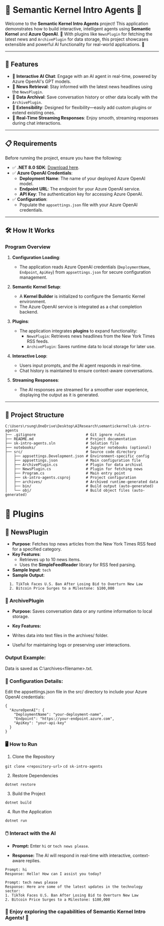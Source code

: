 # 🌟 Semantic Kernel Intro Agents 🌟

Welcome to the **Semantic Kernel Intro Agents** project! This application demonstrates how to build interactive, intelligent agents using **Semantic Kernel** and **Azure OpenAI**. 🎉 With plugins like `NewsPlugin` for fetching the latest news and `ArchivePlugin` for data storage, this project showcases extensible and powerful AI functionality for real-world applications. 🚀

---

## 🚀 Features

- 🤖 **Interactive AI Chat**: Engage with an AI agent in real-time, powered by Azure OpenAI's GPT models.
- 📰 **News Retrieval**: Stay informed with the latest news headlines using the `NewsPlugin`.
- 💾 **Data Archival**: Save conversation history or other data locally with the `ArchivePlugin`.
- 🔧 **Extensibility**: Designed for flexibility—easily add custom plugins or extend existing ones.
- 📜 **Real-Time Streaming Responses**: Enjoy smooth, streaming responses during chat interactions.

---

## 📋 Requirements

Before running the project, ensure you have the following:

- ✅ **.NET 8.0 SDK**: [Download here](https://dotnet.microsoft.com/download).
- ✅ **Azure OpenAI Credentials**:
  - **Deployment Name**: The name of your deployed Azure OpenAI model.
  - **Endpoint URL**: The endpoint for your Azure OpenAI service.
  - **API Key**: The authentication key for accessing Azure OpenAI.
- ✅ **Configuration**:
  - Populate the `appsettings.json` file with your Azure OpenAI credentials.

---

## 🛠️ How It Works

### **Program Overview**

1. **Configuration Loading**:

   - The application reads Azure OpenAI credentials (`DeploymentName`, `Endpoint`, `ApiKey`) from `appsettings.json` for secure configuration management.

2. **Semantic Kernel Setup**:

   - A **Kernel Builder** is initialized to configure the Semantic Kernel environment.
   - The Azure OpenAI service is integrated as a chat completion backend.

3. **Plugins**:

   - The application integrates **plugins** to expand functionality:
     - `NewsPlugin`: Retrieves news headlines from the New York Times RSS feeds.
     - `ArchivePlugin`: Saves runtime data to local storage for later use.

4. **Interactive Loop**:

   - Users input prompts, and the AI agent responds in real-time.
   - Chat history is maintained to ensure context-aware conversations.

5. **Streaming Responses**:
   - The AI responses are streamed for a smoother user experience, displaying the output as it is generated.

---

## 📂 Project Structure

```
C:\Users\rsung\OneDrive\Desktop\AIResearch\semantickernel\sk-intro-agents
├── .gitignore                       # Git ignore rules
├── README.md                        # Project documentation
├── sk-intro-agents.sln              # Solution file
├── notebooks/                       # Jupyter notebooks (optional)
├── src/                             # Source code directory
│   ├── appsettings.Development.json # Environment-specific config
│   ├── appsettings.json             # Main configuration file
│   ├── ArchivePlugin.cs             # Plugin for data archival
│   ├── NewsPlugin.cs                # Plugin for fetching news
│   ├── Program.cs                   # Main entry point
│   ├── sk-intro-agents.csproj       # Project configuration
│   ├── archives/                    # Archived runtime-generated data
│   ├── bin/                         # Build output (auto-generated)
│   └── obj/                         # Build object files (auto-generated)
```

# 🔌 Plugins

## 📰 **NewsPlugin**

- **Purpose**: Fetches top news articles from the New York Times RSS feed for a specified category.
- **Key Features**:
  - Retrieves up to 10 news items.
  - Uses the **SimpleFeedReader** library for RSS feed parsing.
- **Sample Input**: `tech`
- **Sample Output**:

```
  1. TikTok Faces U.S. Ban After Losing Bid to Overturn New Law
  2. Bitcoin Price Surges to a Milestone: $100,000
```

### 💾 ArchivePlugin

- **Purpose:** Saves conversation data or any runtime information to local storage.

- **Key Features:**

- Writes data into text files in the archives/ folder.

- Useful for maintaining logs or preserving user interactions.

### Output Example:

Data is saved as C:\archives\<filename>.txt.

### 🔧 Configuration Details:

Edit the appsettings.json file in the src/ directory to include your Azure OpenAI credentials:

```
{
  "AzureOpenAI": {
    "DeploymentName": "your-deployment-name",
    "Endpoint": "https://your-endpoint.azure.com",
    "ApiKey": "your-api-key"
  }
}
```

### 🖥️ How to Run

1. Clone the Repository

`git clone <repository-url>`
`cd sk-intro-agents`

2. Restore Dependencies

`dotnet restore`

3. Build the Project

`dotnet build`

4. Run the Application

`dotnet run`

### 🖱️ Interact with the AI

- **Prompt:** Enter `hi` or `tech news please`.

- **Response:** The AI will respond in real-time with interactive, context-aware replies.

```
Prompt: hi
Response: Hello! How can I assist you today?

Prompt: tech news please
Response: Here are some of the latest updates in the technology sector:
1. TikTok Faces U.S. Ban After Losing Bid to Overturn New Law
2. Bitcoin Price Surges to a Milestone: $100,000
```

### 🎉 Enjoy exploring the capabilities of Semantic Kernel Intro Agents! 🚀
